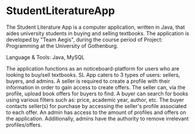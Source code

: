 # StudentLiteratureApp
The Student Literature App is a computer application, written in Java, that aides university students in buying and selling textbooks. The application is developed by "Team Aegis", during the course period of Project: Programming at the University of Gothenburg. 

Language &amp; Tools: Java, MySQL  

The application functions as an noticeboard-platform for users who are looking to buy/sell textbooks. SL App caters to 3 types of users: sellers, buyers, and admins. A seller is required to create a profile with their information in order to gain access to create offers. The seller can, via the profile, upload book offers for buyers to find. A buyer can search for books using various filters such as: price, academic year, author, etc. The buyer contacts seller(s) for purchase by accessing the seller's profile associated to each offer. An admin has access to the amount of profiles and offers on the application. Additionally, admins have the authority to remove irrelevant profiles/offers. 
